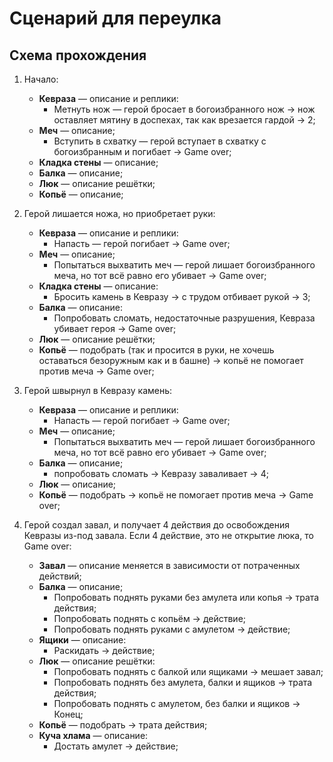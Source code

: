 # Сценарий для переулка
## Схема прохождения

1. Начало:
   * **Кевраза** &mdash; описание и реплики:
      * Метнуть нож &mdash; герой бросает в богоизбранного нож -> нож оставляет мятину в доспехах, так как врезается гардой -> 2;
   * **Меч** &mdash; описание;
      * Вступить в схватку &mdash; герой вступает в схватку с богоизбранным и погибает -> Game over;
   * **Кладка стены** &mdash; описание;
   * **Балка** &mdash; описание;
   * **Люк** &mdash; описание решётки;
   * **Копьё** &mdash; описание;

2. Герой лишается ножа, но приобретает руки:
   * **Кевраза** &mdash; описание и реплики:
      * Напасть &mdash; герой погибает -> Game over;
   * **Меч** &mdash; описание;
      * Попытаться выхватить меч &mdash; герой лишает богоизбранного меча, но тот всё равно его убивает -> Game over;
   * **Кладка стены** &mdash; описание:
      * Бросить камень в Кевразу -> с трудом отбивает рукой -> 3;
   * **Балка** &mdash; описание:
      * Попробовать сломать, недостаточные разрушения, Кевраза убивает героя -> Game over;
   * **Люк** &mdash; описание решётки;
   * **Копьё** &mdash; подобрать (так и просится в руки, не хочешь оставаться безоружным как и в башне) -> копьё не помогает против меча -> Game over;

3. Герой швырнул в Кевразу камень:
   * **Кевраза** &mdash; описание и реплики:
      * Напасть &mdash; герой погибает -> Game over;
   * **Меч** &mdash; описание;
      * Попытаться выхватить меч &mdash; герой лишает богоизбранного меча, но тот всё равно его убивает -> Game over;
   * **Балка** &mdash; описание;
      * попробовать сломать -> Кевразу заваливает -> 4;
   * **Люк** &mdash; описание;
   * **Копьё** &mdash; подобрать -> копьё не помогает против меча -> Game over;

4. Герой создал завал, и получает 4 действия до освобождения Кевразы из-под завала. Если 4 действие, это не открытие люка, то Game over:
   * **Завал** &mdash; описание меняется в зависимости от потраченных действий;
   * **Балка** &mdash; описание;
      * Попробовать поднять руками без амулета или копья -> трата действия;
      * Попробовать поднять с копьём -> действие;
      * Попробовать поднять руками с амулетом -> действие;
   * **Ящики** &mdash; описание:
      * Раскидать -> действие;
   * **Люк** &mdash; описание решётки:
      * Попробовать поднять с балкой или ящиками -> мешает завал;
      * Попробовать поднять без амулета, балки и ящиков -> трата действия;
      * Попробовать поднять с амулетом, без балки и ящиков -> Конец;
   * **Копьё** &mdash; подобрать -> трата действия;
   * **Куча хлама** &mdash; описание:
      * Достать амулет -> действие;

